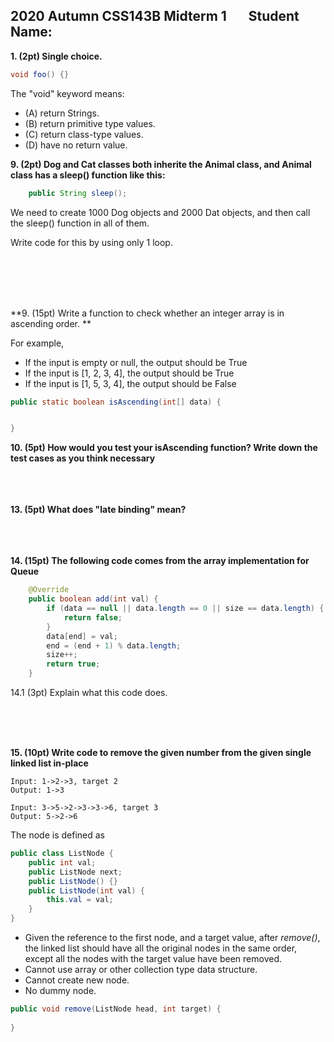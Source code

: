 ## 2020 Autumn CSS143B Midterm 1 &nbsp; &nbsp; &nbsp; Student Name:

**1. (2pt) Single choice.**

```java
void foo() {}
```
The "void" keyword means:
- (A) return Strings.
- (B) return primitive type values.
- (C) return class-type values.
- (D) have no return value.

**9. (2pt) Dog and Cat classes both inherite the Animal class, and Animal class has a sleep() function like this:**

```java
    public String sleep();
```

We need to create 1000 Dog objects and 2000 Dat objects, and then call the sleep() function in all of them. 

Write code for this by using only 1 loop.

<br/>
<br/>
<br/>
<br/>

**9. (15pt) Write a function to check whether an integer array is in ascending order. **

For example, 

- If the input is empty or null, the output should be True
- If the input is [1, 2, 3, 4], the output should be True
- If the input is [1, 5, 3, 4], the output should be False

```java
public static boolean isAscending(int[] data) {


}
```

**10. (5pt) How would you test your  isAscending function? Write down the test cases as you think necessary**
<br/>
<br/>
<br/>
<br/>

**13. (5pt) What does "late binding" mean?**
<br/>
<br/>
<br/>
<br/>

**14. (15pt) The following code comes from the array implementation for Queue**

```java
    @Override
    public boolean add(int val) {
        if (data == null || data.length == 0 || size == data.length) {
            return false;
        }
        data[end] = val;
        end = (end + 1) % data.length;
        size++;
        return true;
    }
```

14.1 (3pt) Explain what this code does. 

<br/>
<br/>
<br/>

**15. (10pt) Write code to remove the given number from the given single linked list in-place**

```
Input: 1->2->3, target 2
Output: 1->3
```

```
Input: 3->5->2->3->3->6, target 3
Output: 5->2->6
```

The node is defined as

```java
public class ListNode {
    public int val;
    public ListNode next;
    public ListNode() {}
    public ListNode(int val) {
        this.val = val;
    }
}
```

- Given the reference to the first node, and a target value, after *remove()*, the linked list should have all the original nodes in the same order, except all the nodes with the target value have been removed.
- Cannot use array or other collection type data structure.
- Cannot create new node.
- No dummy node.

``` java
public void remove(ListNode head, int target) {
  
}
```
